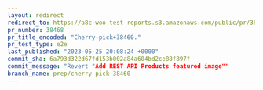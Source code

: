 ```yaml
---
layout: redirect
redirect_to: https://a8c-woo-test-reports.s3.amazonaws.com/public/pr/38468/e2e/index.html
pr_number: 38468
pr_title_encoded: "Cherry-pick+38460."
pr_test_type: e2e
last_published: "2023-05-25 20:08:24 +0000"
commit_sha: 6a793d322d67fd153b002a84a604bd2ce88f897f
commit_message: "Revert "Add REST API Products featured image""
branch_name: prep/cherry-pick-38460
---
```


